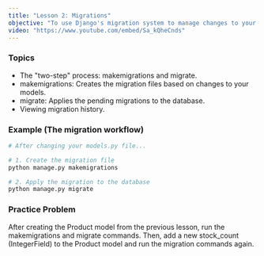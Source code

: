 ```yaml
---
title: "Lesson 2: Migrations"
objective: "To use Django's migration system to manage changes to your database schema."
video: "https://www.youtube.com/embed/Sa_kQheCnds"
---
```


### Topics

- The "two-step" process: makemigrations and migrate.
- makemigrations: Creates the migration files based on changes to your models.
- migrate: Applies the pending migrations to the database.
- Viewing migration history.

### Example (The migration workflow)

```bash
# After changing your models.py file...

# 1. Create the migration file
python manage.py makemigrations

# 2. Apply the migration to the database
python manage.py migrate
```

### Practice Problem

After creating the Product model from the previous lesson, run the makemigrations and migrate commands. Then, add a new stock_count (IntegerField) to the Product model and run the migration commands again.
